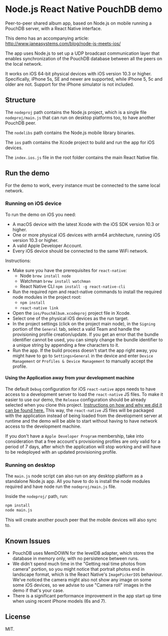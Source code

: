 # Node.js React Native PouchDB demo
Peer-to-peer shared album app, based on Node.js on mobile running a PouchDB server, with a React Native interface.

This demo has an accompanying article: http://www.janeasystems.com/blog/node-js-meets-ios/

The app uses Node.js to set up a UDP broadcast communication layer that enables synchronization of the PouchDB database between all the peers on the local network.

It works on iOS 64-bit physical devices with iOS version 10.3 or higher. Specifically, iPhone 5s, SE and newer are supported, while iPhone 5, 5c and older are not. Support for the iPhone simulator is not included. 

## Structure

The `nodeproj` path contains the Node.js project, which is a single file `nodeproj/main.js` that can run on desktop platforms too, to have another PouchDB peer.

The `nodelibs` path contains the Node.js mobile library binaries.

The `ios` path contains the Xcode project to build and run the app for iOS devices.

The `index.ios.js` file in the root folder contains the main React Native file.

## Run the demo

For the demo to work, every instance must be connected to the same local network.

### Running on iOS device

To run the demo on iOS you need:
 - A macOS device with the latest Xcode with the iOS SDK version 10.3 or higher.
 - One or more physical iOS devices with arm64 architecture, running iOS version 10.3 or higher.
 - A valid Apple Developer Account.
 - Every iOS device should be connected to the same WiFi network.

Instructions:
 - Make sure you have the prerequisites for `react-native`:
   - Node `brew install node`
   - Watchman `brew install watchman`
   - React Native CLI `npm install -g react-native-cli`
 - Run the required npm and react-native commands to install the required node modules in the project root:
   - `npm install`
   - `react-native link`
 - Open the `ios/PouchAlbum.xcodeproj` project file in Xcode.
 - Select one of the physical iOS devices as the run target.
 - In the project settings (click on the project main node), in the `Signing` portion of the `General` tab, select a valid Team and handle the provisioning profile creation/update. If you get an error that the bundle identifier cannot be used, you can simply change the bundle identifier to a unique string by appending a few characters to it.
 - Run the app. If the build process doesn't start the app right away, you might have to go to `Settings>General` in the device and enter `Device Management` or `Profiles & Device Management` to manually accept the profile.

#### Using the Application away from your development machine

The default `Debug` configuration for iOS `react-native` apps needs to have access to a development server to load the `react-native` JS files. To make it easier to use our demo, the `Release` configuration should be already selected when you clone this project. [Instructions on how and why we did it can be found here.](https://facebook.github.io/react-native/docs/running-on-device.html#2-configure-release-scheme) This way, the `react-native` JS files will be packaged with the application instead of being loaded from the development server at runtime and the demo will be able to start without having to have network access to the development machine.

If you don't have a `Apple Developer Program` membership, take into consideration that a free account's provisioning profiles are only valid for a period of 7 days, after which the application will stop working and will have to be redeployed with an updated provisioning profile.

### Running on desktop
The `main.js` node script can also run on any desktop platform as a standalone Node.js app. All you have to do is install the node modules required and have node run the `nodeproj/main.js` file.

Inside the `nodeproj/` path, run:
```sh
npm install
node main.js
```

This will create another pouch peer that the mobile devices will also sync to.

## Known Issues

- PouchDB uses MemDOWN for the levelDB adapter, which stores the database in memory only, with no persistence between runs.
- We didn't spend much time in the "Getting real time photos from camera" portion, so you might notice that portrait photos end in landscape format, which is the React Native's `ImagePickerIOS` behaviour. We've noticed the camera might also not show any image on some some iOS devices, so we advise to use "Camera roll" images in the demo if that's your case.
- There is a significant performance improvement in the app start up time when using recent iPhone models (6s and 7).

## License
MIT.
